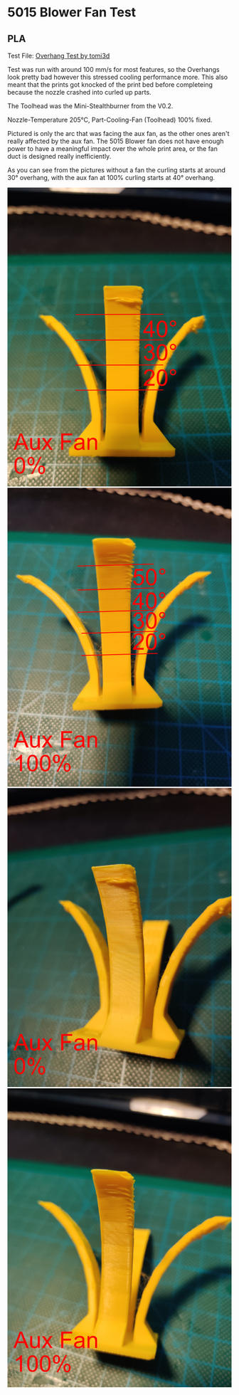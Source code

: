 # 5015 Blower Fan Test
## PLA
Test File: [Overhang Test by tomi3d](https://www.printables.com/model/126029-overhang-test)

Test was run with around 100 mm/s for most features, so the Overhangs look pretty bad however this stressed cooling performance more. This also meant that the prints got knocked of the print bed before completeing because the nozzle crashed into curled up parts.

The Toolhead was the Mini-Stealthburner from the V0.2.

Nozzle-Temperature 205°C, Part-Cooling-Fan (Toolhead) 100% fixed.

Pictured is only the arc that was facing the aux fan, as the other ones aren't really affected by the aux fan. The 5015 Blower fan does not have enough power to have a meaningful impact over the whole print area, or the fan duct is designed really inefficiently.

As you can see from the pictures without a fan the curling starts at around 30° overhang, with the aux fan at 100% curling starts at 40° overhang.

![Aux Fan Off](images/tests/NoFanFront.png)
![Aux Fan On](images/tests/YesFanFront.png)
![Aux Fan Off Angled](images/tests/NoFanAngle.png)
![Aux Fan On Angled](images/tests/YesFanAngle.png)